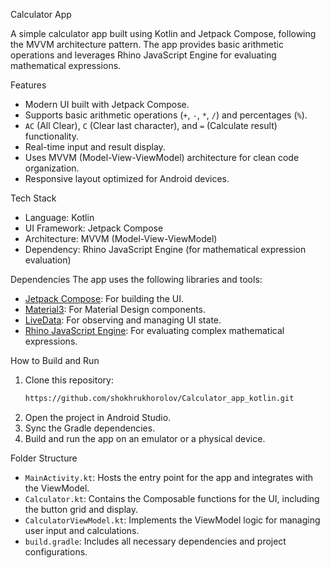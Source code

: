 Calculator App

A simple calculator app built using Kotlin and Jetpack Compose, following the MVVM architecture pattern. The app provides basic arithmetic operations and leverages Rhino JavaScript Engine for evaluating mathematical expressions.

 Features
- Modern UI built with Jetpack Compose.
- Supports basic arithmetic operations (`+`, `-`, `*`, `/`) and percentages (`%`).
- `AC` (All Clear), `C` (Clear last character), and `=` (Calculate result) functionality.
- Real-time input and result display.
- Uses MVVM (Model-View-ViewModel) architecture for clean code organization.
- Responsive layout optimized for Android devices.

 Tech Stack
- Language: Kotlin
- UI Framework: Jetpack Compose
- Architecture: MVVM (Model-View-ViewModel)
- Dependency: Rhino JavaScript Engine (for mathematical expression evaluation)

 Dependencies
The app uses the following libraries and tools:
- [Jetpack Compose](https://developer.android.com/jetpack/compose): For building the UI.
- [Material3](https://developer.android.com/jetpack/androidx/releases/compose-material3): For Material Design components.
- [LiveData](https://developer.android.com/topic/libraries/architecture/livedata): For observing and managing UI state.
- [Rhino JavaScript Engine](https://github.com/mozilla/rhino): For evaluating complex mathematical expressions.



 How to Build and Run
1. Clone this repository:
   ```bash
   https://github.com/shokhrukhorolov/Calculator_app_kotlin.git
   ```
2. Open the project in Android Studio.
3. Sync the Gradle dependencies.
4. Build and run the app on an emulator or a physical device.

 Folder Structure
- `MainActivity.kt`: Hosts the entry point for the app and integrates with the ViewModel.
- `Calculator.kt`: Contains the Composable functions for the UI, including the button grid and display.
- `CalculatorViewModel.kt`: Implements the ViewModel logic for managing user input and calculations.
- `build.gradle`: Includes all necessary dependencies and project configurations.
